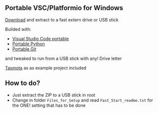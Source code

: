 ## Portable VSC/Platformio for Windows

[Download](https://github.com/Jason2866/Portable_VSC_PlatformIO/releases/download/1.0/Portable_VSC_PlatformIO.zip) and extract to a fast extern drive or USB stick

Builded with:
- [Visual Studio Code portable](https://github.com/portapps/vscode-portable/releases/download/1.40.1-22/vscode-portable-win64-1.40.1-22-setup.exe)
- [Portable Python](https://sourceforge.net/projects/portable-python/files/Portable%20Python%202.7/Portable%20Python-2.7.17.exe)
- [Portable Git](https://github.com/sheabunge/GitPortable/releases/download/v2.21.0-devtest.1/GitPortable_2.21.0_Development_Test_1_online.paf.exe)

and tweaked to run from a USB stick with any! Drive letter

[Tasmota](https://github.com/arendst/Tasmota) as as example project included

## How to do? 
- Just extract the ZIP to a USB stick in root
- Change in folder ``Files_for_Setup`` and read ``Fast_Start_readme.txt`` for the ONE! setting that has to be done

